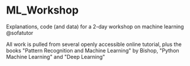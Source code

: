 # ML_Workshop
Explanations, code (and data) for a 2-day workshop on machine learning @sofatutor

All work is pulled from several openly accessible online tutorial, plus the books "Pattern Recognition and Machine Learning" by Bishop, "Python Machine Learning" and "Deep Learning"
